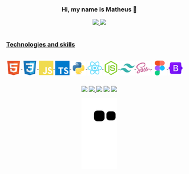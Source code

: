 ### <div align="center"> Hi, my name is Matheus 👋 </div>

<div align="center">
  <a href="https://github.com/matheusjurkovich">
  <img height="180em" src="https://github-readme-stats.vercel.app/api?username=matheusjurkovich&repo=matheusjurkovich&show_icons=true&theme=codeSTACKr&include_all_commits=true&count_private=true"/>
  <img height="180em" src="https://github-readme-stats.vercel.app/api/top-langs/?username=matheusjurkovich&layout=compact&langs_count=7&theme=codeSTACKr"/>
</div>
<br>

### Technologies and skills
<div style="display: inline_block"><br>
  <img align="center" alt="Math-HTML" height="40" width="40" src="https://raw.githubusercontent.com/devicons/devicon/master/icons/html5/html5-original.svg">
  <img align="center" alt="Math-CSS" height="40" width="40" src="https://raw.githubusercontent.com/devicons/devicon/master/icons/css3/css3-original.svg">
  <img align="center" alt="Math-Js" height="40" width="40" src="https://raw.githubusercontent.com/devicons/devicon/master/icons/javascript/javascript-plain.svg">
  <img align="center" alt="Math-Ts" height="40" width="40" src="https://raw.githubusercontent.com/devicons/devicon/master/icons/typescript/typescript-original.svg">
  <img align="center" alt="Math-Py" height="40" width="40" src="https://raw.githubusercontent.com/devicons/devicon/master/icons/python/python-original.svg">
  <img align="center" alt="Math-React" height="40" width="40" src="https://raw.githubusercontent.com/devicons/devicon/master/icons/react/react-original.svg">
  <img align="center" alt="Math-NodeJs" height="40" width="40" src="https://raw.githubusercontent.com/devicons/devicon/master/icons/nodejs/nodejs-original.svg">
  <img align="center" alt="Math-Tailwind" height="40" width="40" src="https://raw.githubusercontent.com/devicons/devicon/master/icons/tailwindcss/tailwindcss-plain.svg">
  <img align="center" alt="Math-Sass" height="40" width="40" src="https://raw.githubusercontent.com/devicons/devicon/master/icons/sass/sass-original.svg">
  <img align="center" alt="Math-Figma" height="40" width="40" src="https://raw.githubusercontent.com/devicons/devicon/master/icons/figma/figma-original.svg">
  <img align="center" alt="Math-Bootstrap" height="40" width="40" src="https://raw.githubusercontent.com/devicons/devicon/master/icons/bootstrap/bootstrap-original.svg">
</div>
  
  ##
 
<div align="center"> 
  <a href="https://www.instagram.com/matheusjurkovich" target="_blank"><img src="https://img.shields.io/badge/-Instagram-%23E4405F?style=for-the-badge&logo=instagram&logoColor=white" target="_blank"></a>
  <a href = "mailto:matheusjurkovich@gmail.com"><img src="https://img.shields.io/badge/-Gmail-%23333?style=for-the-badge&logo=gmail&logoColor=white" target="_blank">     </a>
  <a href="https://www.linkedin.com/in/matheus-jurkovich-952685223/" target="_blank"><img src="https://img.shields.io/badge/-LinkedIn-%230077B5?style=for-the-badge&logo=linkedin&logoColor=white" target="_blank"></a> 
  <a href="https://api.whatsapp.com/send?phone=5517981074772" target="_blank"><img src="https://img.shields.io/badge/WhatsApp-25D366?style=for-the-badge&logo=whatsapp&logoColor=white" target="_blank"></a>
  <a href="https://github.com/antonkomarev/github-profile-views-counter">
    <img src="https://komarev.com/ghpvc/?username=matheusjurkovich&color=61c265&label=GITHUB+PROFILE+VIEWS&style=for-the-badge"/>
  </a>
 
  ![Snake animation](https://github.com/rafaballerini/rafaballerini/blob/output/github-contribution-grid-snake.svg)
</div>
